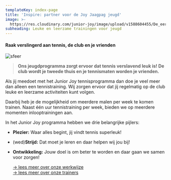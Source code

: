 ```yaml
---
templateKey: index-page
title: 'Inspire: partner voor de Joy Jaagpag jeugd'
image: >-
  https://res.cloudinary.com/junior-joy/image/upload/v1588604455/De_eerste_inlooptraining_2_jqstkm.jpg
subheading: Leuke en leerzame trainingen voor jeugd
---
```

#### Raak verslingerd aan tennis, de club en je vrienden

![sfeer](https://res.cloudinary.com/junior-joy/image/upload/v1588604224/De_eerste_inlooptraining_2_istah0.jpg)

> **Ons jeugdprogramma zorgt ervoor dat tennis verslavend leuk is! De club wordt je tweede thuis en je tennismaten worden je vrienden.**  

Als jij meedoet met het Junior Joy tennisprogramma dan doe je veel meer dan alleen een tennistraining. Wij zorgen ervoor dat jij regelmatig op de club leuke en leerzame activiteiten kunt volgen.

Daarbij heb je de mogelijkheid om meerdere malen per week te komen trainen. Naast één uur tennistraining per week, bieden we op meerdere momenten inlooptrainingen aan.

In het Junior Joy programma hebben we drie belangrijke pijlers:

* **Plezier:** Waar alles begint, jij vindt tennis superleuk!
* (wed)**Strijd:** Dat moet je leren en daar helpen wij jou bij!
* **Ontwikkeling:** Jouw doel is om beter te worden en daar gaan we samen voor zorgen!

  [\-> lees meer over onze werkwijze](https://juniorjoy.nl/werkwijze)\
  [\-> lees meer over onze trainers](https://juniorjoy.nl/trainers/)
